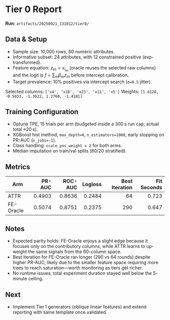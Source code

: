 # Tier 0 Report

**Run:** `artifacts/20250921_131812/tier0/`

## Data & Setup
- Sample size: 10,000 rows, 60 numeric attributes.
- Informative subset: 24 attributes, with 12 constrained positive (exp-transformed).
- Feature equation: $z_m = x_{i_m}$ (oracle reuses the selected raw columns) and the logit is $f = \sum_{m} \beta_m z_m$ before intercept calibration.
- Target prevalence: 10% positives via intercept search (`σ=0.5` jitter).

Selected columns: `['x4', 'x18', 'x23', 'x11', 'x5']`
Weights: `[1.4128, -0.5033, -1.3622, 1.2760, -1.4181]`

## Training Configuration
- Optuna TPE, 15 trials per arm (budgeted inside a 300 s run cap; actual total ≈20 s).
- XGBoost hist method, `max_depth=6`, `n_estimators=1000`, early stopping on PR-AUC (`n_jobs=-1`).
- Class handling: `scale_pos_weight = 2` for both arms.
- Median imputation on train/val splits (80/20 stratified).

## Metrics

| Arm        | PR-AUC | ROC-AUC | Logloss | Best Iteration | Fit Seconds |
|------------|-------:|--------:|--------:|---------------:|------------:|
| ATTR       | 0.4903 | 0.8636  | 0.2484  | 64             | 0.723       |
| FE-Oracle  | 0.5074 | 0.8751  | 0.2375  | 290            | 0.647       |

## Notes
- Expected parity holds: FE-Oracle enjoys a slight edge because it focuses only on the contributory columns, while ATTR learns to up-weight the same signals from the 60-column space.
- Best iteration for FE-Oracle ran longer (290 vs 64 rounds) despite higher PR-AUC; likely due to the smaller feature space requiring more trees to reach saturation—worth monitoring as tiers get richer.
- No runtime issues; total experiment duration stayed well below the 5-minute ceiling.

## Next
- Implement Tier 1 generators (oblique linear features) and extend reporting with same template once validated.
